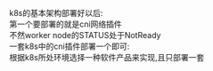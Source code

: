 k8s的基本架构部署好以后:  
  第一个要部署的就是cni网络插件  
  不然worker node的STATUS处于NotReady  
一套k8s中的cni插件部署一个即可:  
  根据k8s所处环境选择一种软件产品来实现,且只部署一套  

